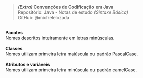 > ***(Extra)* Convenções de Codificação em Java**  
> Repositório: Java - Notas de estudo *(Sintaxe Básica)*       
> GitHub: @michelelozada
&nbsp;
     
&nbsp;  
**Pacotes**    
Nomes descritos inteiramente em letras minúsculas.  
&nbsp;
&nbsp;    
**Classes**   
Nomes utilizam primeira letra maiúscula ou padrão PascalCase.  
&nbsp;
&nbsp;    
**Atributos e variáveis**   
Nomes utilizam primeira letra minúscula ou padrão camelCase.  
